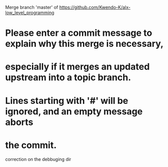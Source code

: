 Merge branch 'master' of https://github.com/Kwendo-K/alx-low_level_programming
# Please enter a commit message to explain why this merge is necessary,
# especially if it merges an updated upstream into a topic branch.
#
# Lines starting with '#' will be ignored, and an empty message aborts
# the commit.
correction on the debbuging dir


